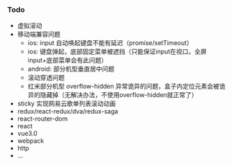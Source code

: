 ### Todo
* 虚拟滚动
* 移动端兼容问题
  * ios: input 自动唤起键盘不能有延迟（promise/setTimeout）
  * ios: 键盘弹起，底部固定菜单被遮挡（只能保证input在视口，全屏input+底部菜单会有此问题）
  * android: 部分机型垂直居中问题
  * 滚动穿透问题 
  * 红米部分机型 overflow-hidden 异常诡异的问题，盒子内定位元素会被诡异的隐藏掉（无解决办法，不使用overflow-hidden就正常了）
* sticky 实现网易云歌单列表滚动动画
* redux/react-redux/dva/redux-saga
* react-router-dom
* react
* vue3.0
* webpack
* http
* ...
